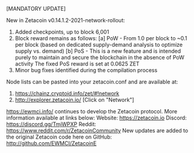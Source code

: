 [MANDATORY UPDATE]

New in Zetacoin v0.14.1.2-2021-network-rollout:
1) Added checkpoints, up to block 6,001
2) Block reward remains as follows:
        [a] PoW - From 1.0 per block to ~0.1 per block (based on dedicated supply-demand analysis to optimize supply vs. demand)
        [b] PoS - This is a new feature and is intended purely to maintain and secure the blockchain in the absence of PoW activity
            The fixed PoS reward is set at 0.0625 ZET 
3) Minor bug fixes identified during the compilation process

Node lists can be pasted into your zetacoin.conf and are available at:
1) https://chainz.cryptoid.info/zet/#!network
2) http://explorer.zetacoin.io/ 
[Click on "Network"]

https://ewmci.info/ continues to develop the Zetacoin protocol. More information available at links below:
Website: https://zetacoin.io 
Discord: https://discord.gg/TmjWPXP
Reddit: https://www.reddit.com/r/ZetacoinCommunity
New updates are added to the original Zetacoin code here on GitHub:  http://github.com/EWMCI/ZetacoinE
